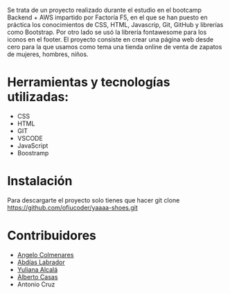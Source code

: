 
Se trata de un proyecto realizado durante el estudio en el bootcamp Backend + AWS impartido por Factoría F5, en el que se han puesto en práctica los conocimientos de CSS, HTML, Javascrip, Git, GitHub y librerías como Bootstrap. Por otro lado se usó la librería fontawesome para los iconos en el footer.
El proyecto consiste en crear una página web desde cero para la que usamos como tema una tienda online de venta de zapatos de mujeres, hombres, niños.


# Herramientas y tecnologías utilizadas:
- CSS 
- HTML
- GIT
- VSCODE
- JavaScript
- Boostramp

# Instalación
Para descargarte el proyecto solo tienes que hacer git clone https://github.com/ofiucoder/yaaaa-shoes.git

# Contribuidores
- [Angelo Colmenares](https://github.com/Anngelooo)
- [Abdías Labrador](https://github.com/abdiaslabrador)
- [Yuliana Alcalá](https://github.com/Yuliana-Alcala)
- [Alberto Casas](https://github.com/ofiucoder)
- Antonio Cruz